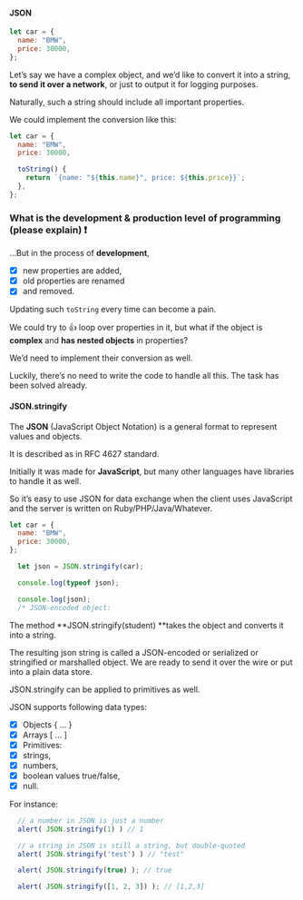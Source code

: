 #### JSON

```js
let car = {
  name: "BMW",
  price: 30000,
};
```

Let’s say we have a complex object, and we’d like to convert it into a string, **to send it over a network**, or just to output it for logging purposes.

Naturally, such a string should include all important properties.

We could implement the conversion like this:

```js
let car = {
  name: "BMW",
  price: 30000,

  toString() {
    return `{name: "${this.name}", price: ${this.price}}`;
  },
};
```

### What is the development & production level of programming (please explain)  :exclamation:


…But in the process of **development**, 
- [x] new properties are added, 
- [x] old properties are renamed 
- [x] and removed. 

Updating such `toString` every time can become a pain.
 
We could try to :thumbsup: loop over properties in it, but what if the object is **complex** and **has nested objects** in properties? 

We’d need to implement their conversion as well.

Luckily, there’s no need to write the code to handle all this. The task has been solved already.

#### JSON.stringify

The **JSON** (JavaScript Object Notation) is a general format to represent values and objects. 

It is described as in RFC 4627 standard. 

Initially it was made for **JavaScript**, but many other languages have libraries to handle it as well. 

So it’s easy to use JSON for data exchange when the client uses JavaScript and the server is written on Ruby/PHP/Java/Whatever.

```js
let car = {
  name: "BMW",
  price: 30000,
};
```

```js
  let json = JSON.stringify(car);

  console.log(typeof json); 

  console.log(json);
  /* JSON-encoded object:
 ```

 The method **JSON.stringify(student) **takes the object and converts it into a string.


The resulting json string is called a JSON-encoded or serialized or stringified or marshalled object. We are ready to send it over the wire or put into a plain data store.


JSON.stringify can be applied to primitives as well.

JSON supports following data types:

- [x] Objects { ... }
- [x] Arrays [ ... ]
- [x] Primitives:
- [x] strings,
- [x] numbers,
- [x] boolean values true/false,
- [x] null.

For instance:

```js
  // a number in JSON is just a number
  alert( JSON.stringify(1) ) // 1

  // a string in JSON is still a string, but double-quoted
  alert( JSON.stringify('test') ) // "test"

  alert( JSON.stringify(true) ); // true

  alert( JSON.stringify([1, 2, 3]) ); // [1,2,3]
```
 